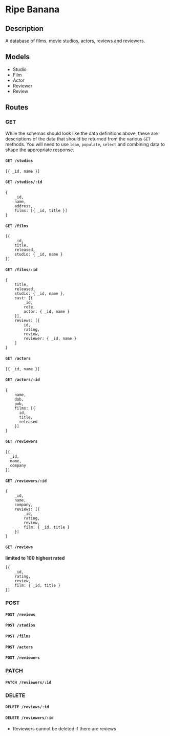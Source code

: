 # Ripe Banana

## Description

A database of films, movie studios, actors, reviews and reviewers.

## Models

* Studio
* Film
* Actor
* Reviewer
* Review

## Routes

### GET

While the schemas should look like the data definitions above, these are descriptions of the data that should be returned from the various `GET` methods. You will need to use `lean`, `populate`, `select` and combining data to shape the appropriate response.

#### `GET /studios`

```
[{ _id, name }]
```

#### `GET /studios/:id`

```
{ 
    _id, 
    name, 
    address, 
    films: [{ _id, title }] 
}
```

#### `GET /films`

```
[{
    _id, 
    title, 
    released,
    studio: { _id, name }
}]
```

#### `GET /films/:id`

```
{
    title,
    released,
    studio: { _id, name },
    cast: [{
        _id,
        role,
        actor: { _id, name }
    }],
    reviews: [{
        id,
        rating,
        review,
        reviewer: { _id, name }
    ]
}
```

#### `GET /actors`

```
[{ _id, name }]
```

#### `GET /actors/:id`

```
{
    name,
    dob,
    pob,
    films: [{
      id,
      title,
      released
    }]
}
```

#### `GET /reviewers`

```
[{
  _id,
  name,
  company
}]
```

#### `GET /reviewers/:id`

```
{
    _id,
    name,
    company,
    reviews: [{
        _id,
        rating,
        review,
        film: { _id, title }
    }]
}
```

#### `GET /reviews`

**limited to 100 highest rated**

```
[{
    _id,
    rating,
    review,
    film: { _id, title }
}]
```

### POST
#### `POST /reviews`
#### `POST /studios`
#### `POST /films`
#### `POST /actors`
#### `POST /reviewers`

### PATCH
#### `PATCH /reviewers/:id`

### DELETE
#### `DELETE /reviews/:id`
#### `DELETE /reviewers/:id`
  * Reviewers cannot be deleted if there are reviews

